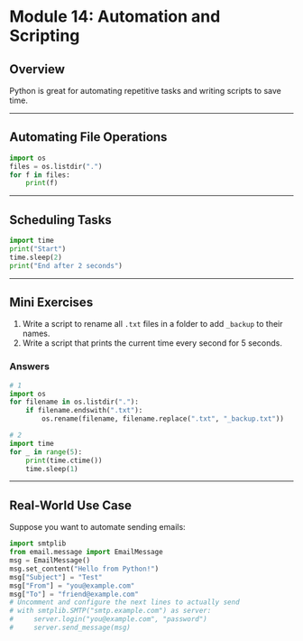 # Module 14: Automation and Scripting

## Overview
Python is great for automating repetitive tasks and writing scripts to save time.

---

## Automating File Operations
```python
import os
files = os.listdir(".")
for f in files:
    print(f)
```

---

## Scheduling Tasks
```python
import time
print("Start")
time.sleep(2)
print("End after 2 seconds")
```

---

## Mini Exercises
1. Write a script to rename all `.txt` files in a folder to add `_backup` to their names.
2. Write a script that prints the current time every second for 5 seconds.

### Answers
```python
# 1
import os
for filename in os.listdir("."):
    if filename.endswith(".txt"):
        os.rename(filename, filename.replace(".txt", "_backup.txt"))

# 2
import time
for _ in range(5):
    print(time.ctime())
    time.sleep(1)
```

---

## Real-World Use Case
Suppose you want to automate sending emails:
```python
import smtplib
from email.message import EmailMessage
msg = EmailMessage()
msg.set_content("Hello from Python!")
msg["Subject"] = "Test"
msg["From"] = "you@example.com"
msg["To"] = "friend@example.com"
# Uncomment and configure the next lines to actually send
# with smtplib.SMTP("smtp.example.com") as server:
#     server.login("you@example.com", "password")
#     server.send_message(msg)
``` 